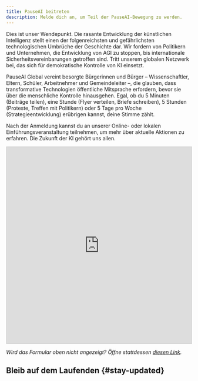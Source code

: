 ```yaml
---
title: PauseAI beitreten
description: Melde dich an, um Teil der PauseAI-Bewegung zu werden.
---
```


Dies ist unser Wendepunkt.
Die rasante Entwicklung der künstlichen Intelligenz stellt einen der folgenreichsten und gefährlichsten technologischen Umbrüche der Geschichte dar.
Wir fordern von Politikern und Unternehmen, die Entwicklung von AGI zu stoppen, bis internationale Sicherheitsvereinbarungen getroffen sind.
Tritt unserem globalen Netzwerk bei, das sich für demokratische Kontrolle von KI einsetzt.

PauseAI Global vereint besorgte Bürgerinnen und Bürger – Wissenschaftler, Eltern, Schüler, Arbeitnehmer und Gemeindeleiter –, die glauben, dass transformative Technologien öffentliche Mitsprache erfordern, bevor sie über die menschliche Kontrolle hinausgehen.
Egal, ob du 5 Minuten (Beiträge teilen), eine Stunde (Flyer verteilen, Briefe schreiben), 5 Stunden (Proteste, Treffen mit Politikern) oder 5 Tage pro Woche (Strategieentwicklung) erübrigen kannst, deine Stimme zählt.

Nach der Anmeldung kannst du an unserer Online- oder lokalen Einführungsveranstaltung teilnehmen, um mehr über aktuelle Aktionen zu erfahren.
Die Zukunft der KI gehört uns allen.

<iframe class="airtable-embed" src="https://airtable.com/embed/appWPTGqZmUcs3NWu/pag7ztLh27Omj5s2n/form" frameborder="0" onmousewheel="" width="100%" height="533" style="background: transparent; border: 1px solid #ccc;"></iframe>

_Wird das Formular oben nicht angezeigt? Öffne stattdessen [diesen Link](https://airtable.com/embed/appWPTGqZmUcs3NWu/pag7ztLh27Omj5s2n/form)._

<script>
import NewsletterSignup from '$lib/components/NewsletterSignup.svelte';
</script>

## Bleib auf dem Laufenden {#stay-updated}

<NewsletterSignup />